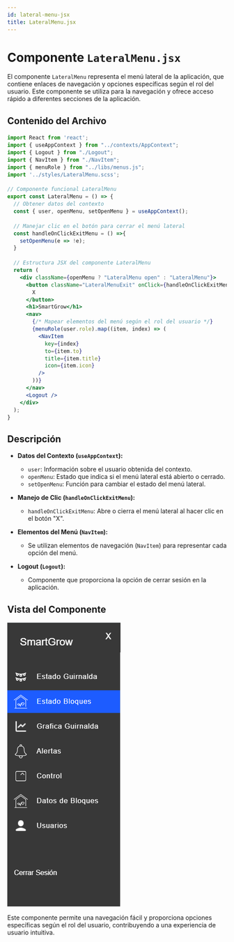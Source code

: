 ```yaml
---
id: lateral-menu-jsx
title: LateralMenu.jsx
---
```


# Componente `LateralMenu.jsx`

El componente `LateralMenu` representa el menú lateral de la aplicación, que contiene enlaces de navegación y opciones específicas según el rol del usuario. Este componente se utiliza para la navegación y ofrece acceso rápido a diferentes secciones de la aplicación.

## Contenido del Archivo

```jsx
import React from 'react';
import { useAppContext } from "../contexts/AppContext";
import { Logout } from "./Logout";
import { NavItem } from "./NavItem";
import { menuRole } from "../libs/menus.js";
import '../styles/LateralMenu.scss';

// Componente funcional LateralMenu
export const LateralMenu = () => {
  // Obtener datos del contexto
  const { user, openMenu, setOpenMenu } = useAppContext();

  // Manejar clic en el botón para cerrar el menú lateral
  const handleOnClickExitMenu = () =>{
    setOpenMenu(e => !e);
  }

  // Estructura JSX del componente LateralMenu
  return (
    <div className={openMenu ? "LateralMenu open" : "LateralMenu"}>
      <button className="LateralMenuExit" onClick={handleOnClickExitMenu}>
        X
      </button>
      <h1>SmartGrow</h1>
      <nav>
        {/* Mapear elementos del menú según el rol del usuario */}
        {menuRole(user.role).map((item, index) => (
          <NavItem
            key={index}
            to={item.to}
            title={item.title}
            icon={item.icon}
          />
        ))}
      </nav>
      <Logout />
    </div>
  );
}
```

## Descripción

- **Datos del Contexto (`useAppContext`):**
  - `user`: Información sobre el usuario obtenida del contexto.
  - `openMenu`: Estado que indica si el menú lateral está abierto o cerrado.
  - `setOpenMenu`: Función para cambiar el estado del menú lateral.

- **Manejo de Clic (`handleOnClickExitMenu`):**
  - `handleOnClickExitMenu`: Abre o cierra el menú lateral al hacer clic en el botón "X".

- **Elementos del Menú (`NavItem`):**
  - Se utilizan elementos de navegación (`NavItem`) para representar cada opción del menú.

- **Logout (`Logout`):**
  - Componente que proporciona la opción de cerrar sesión en la aplicación.


## Vista del Componente

![menu lateral](/img/lateralmenu.png)

Este componente permite una navegación fácil y proporciona opciones específicas según el rol del usuario, contribuyendo a una experiencia de usuario intuitiva.
